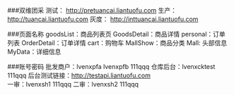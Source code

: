 ###双维团采
测试： http://pretuancai.liantuofu.com
生产： http://tuancai.liantuofu.com
灰度： http://inttuancai.liantuofu.com



###页面名称
goodsList：商品列表页
GoodsDetail：商品详情
personal：订单列表
OrderDetail：订单详情
cart：购物车
MallShow：商品分类
Mall: 头部信息
MyData：详细信息


###账号密码
批发商户：lvenxpfa   lvenxpfb   111qqq
仓库后台：lvenxcktest    111qqq    后台测试链接：http://testapi.liantuofu.com   
一审：lvenxsh1      111qqq
二审：lvenxsh2      111qqq


